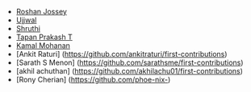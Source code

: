 - [ Roshan Jossey ]( https://github.com/Roshanjossey )
- [Ujjwal](https://github.com/uforujjwal/first-contributions)
- [Shruthi](https://github.com/lakshmishruthi/first-contributions)
- [Tapan Prakash T](https://github.com/tapanprakasht/first-contributions)
- [Kamal Mohanan](https://github.com/kmlmhnn)
- [Ankit Raturi] (https://github.com/ankitraturi/first-contributions)
- [Sarath S Menon] (https://github.com/sarathsme/first-contributions)
- [akhil achuthan] (https://github.com/akhilachu01/first-contributions)
- [Rony Cherian] (https://github.com/phoe-nix-)
